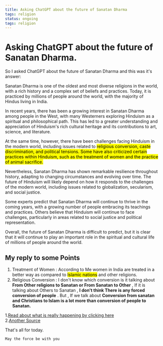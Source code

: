 ```yaml
---
title: Asking ChatGPT about the future of Sanatan Dharma 
tags: religion 
status: ongoing
tags: religion 
---
```


# Asking ChatGPT about the future of Sanatan Dharma.

So I asked ChatGPT about the future of Sanatan Dharma and this was it's answer:

Sanatan Dharma is one of the oldest and most diverse religions in the world, with a rich history and a complex set of beliefs and practices. Today, it is practiced by millions of people around the world, with the majority of Hindus living in India.

In recent years, there has been a growing interest in Sanatan Dharma among people in the West, with many Westerners exploring Hinduism as a spiritual and philosophical path. This has led to a greater understanding and appreciation of Hinduism's rich cultural heritage and its contributions to art, science, and literature.

At the same time, however, there have been challenges facing Hinduism in the modern world, including issues related to <mark>religious conversion, caste discrimination, and political tensions. Some have also criticized certain practices within Hinduism, such as the treatment of women and the practice of animal sacrifice.</mark>

Nevertheless, Sanatan Dharma has shown remarkable resilience throughout history, adapting to changing circumstances and evolving over time. The future of Hinduism will likely depend on how it responds to the challenges of the modern world, including issues related to globalization, secularism, and social justice.

Some experts predict that Sanatan Dharma will continue to thrive in the coming years, with a growing number of people embracing its teachings and practices. Others believe that Hinduism will continue to face challenges, particularly in areas related to social justice and political representation.

Overall, the future of Sanatan Dharma is difficult to predict, but it is clear that it will continue to play an important role in the spiritual and cultural life of millions of people around the world.

## My reply to some Points

1. Treatment of Women : According to Me women in India are treated in a better way as compared to <mark>Islamic nations</mark> and other religions.
2. Religious Conversion : I don't know which conversion is it talking about <strong>From Other religions to Sanatan or From Sanatan to Other</strong> , If it is talking about Others to Sanatan , **I don't think There is any forced conversion of people** . But , If we talk about **Conversion from sanatan and Christians to Islam is a lot more than conversion of people to Sanatan.**

1.[Read about what is really happening by clicking here](https://www.google.co.in/amp/s/organiser.org/2023/05/08/172859/bharat/the-kerala-story-who-is-hiding-the-reality/amp/)<br>
2.[Another Source](https://www.google.co.in/amp/s/timesofindia.indiatimes.com/blogs/therightlens/truth-does-come-out-the-kerala-story/)<br>

That's all for today.

`May the force be with you`
